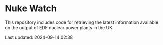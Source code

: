 # Nuke Watch

This repository includes code for retrieving the latest information available on the output of EDF nuclear power plants in the UK.

Last updated: 2024-09-14 02:38